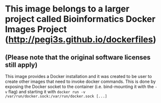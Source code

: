 # This image belongs to a larger project called Bioinformatics Docker Images Project (http://pegi3s.github.io/dockerfiles)
## (Please note that the original software licenses still apply)

This image provides a Docker installation and it was created to be user to create other images that need to invoke docker commands. This is done by exposing the Docker socket to the container (i.e. bind-mounting it with the `-v` flag) and starting it with `docker run -v /var/run/docker.sock:/var/run/docker.sock [...]`
